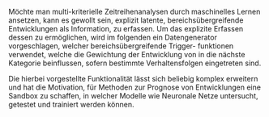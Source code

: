 Möchte man multi-kriterielle Zeitreihenanalysen durch maschinelles Lernen ansetzen, kann es gewollt sein,
explizit latente, bereichsübergreifende Entwicklungen als Information, zu erfassen. Um das explizite Erfassen
dessen zu ermöglichen, wird im folgenden ein Datengenerator vorgeschlagen, welcher bereichsübergreifende Trigger-
funktionen verwendet, welche die Gewichtung der Entwicklung von in die nächste Kategorie beinflussen, sofern 
bestimmte Verhaltensfolgen eingetreten sind.

Die hierbei vorgestellte Funktionalität lässt sich beliebig komplex erweitern und hat die Motivation, für
Methoden zur Prognose von Entwicklungen eine Sandbox zu schaffen, in welcher Modelle wie Neuronale 
Netze untersucht, getestet und trainiert werden können. 
